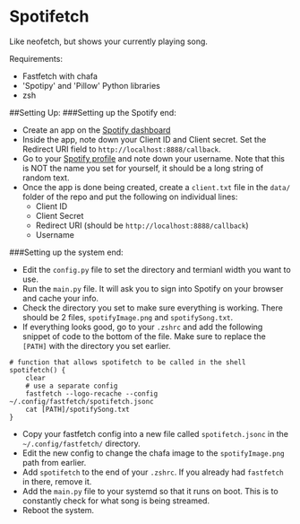 # Spotifetch

Like neofetch, but shows your currently playing song.

Requirements: 
- Fastfetch with chafa
- 'Spotipy' and 'Pillow' Python libraries
- zsh

##Setting Up:
###Setting up the Spotify end:
- Create an app on the [Spotify dashboard](https://developer.spotify.com/dashboard)
- Inside the app, note down your Client ID and Client secret. Set the Redirect URI field to `http://localhost:8888/callback`.
- Go to your [Spotify profile](https://www.spotify.com/us/account/profile/) and note down your username. Note that this is NOT the name you set for yourself, it should be a long string of random text.
- Once the app is done being created, create a `client.txt` file in the `data/` folder of the repo and put the following on individual lines:
  -  Client ID
  -  Client Secret
  -  Redirect URI (should be `http://localhost:8888/callback`)
  -  Username

###Setting up the system end:
- Edit the `config.py` file to set the directory and termianl width you want to use.
- Run the `main.py` file. It will ask you to sign into Spotify on your browser and cache your info.
- Check the directory you set to make sure everything is working. There should be 2 files, `spotifyImage.png` and `spotifySong.txt`.
- If everything looks good, go to your `.zshrc` and add the following snippet of code to the bottom of the file. Make sure to replace the `[PATH]` with the directory you set earlier.

```
# function that allows spotifetch to be called in the shell
spotifetch() {
    clear
    # use a separate config
    fastfetch --logo-recache --config ~/.config/fastfetch/spotifetch.jsonc    
    cat [PATH]/spotifySong.txt
}
```

- Copy your fastfetch config into a new file called `spotifetch.jsonc` in the `~/.config/fastfetch/` directory. 
- Edit the new config to change the chafa image to the `spotifyImage.png` path from earlier.
- Add `spotifetch` to the end of your `.zshrc`. If you already had `fastfetch` in there, remove it.
- Add the `main.py` file to your systemd so that it runs on boot. This is to constantly check for what song is being streamed.
- Reboot the system.
